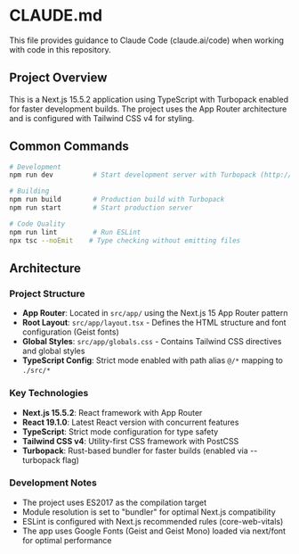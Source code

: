 # CLAUDE.md

This file provides guidance to Claude Code (claude.ai/code) when working with code in this repository.

## Project Overview

This is a Next.js 15.5.2 application using TypeScript with Turbopack enabled for faster development builds. The project uses the App Router architecture and is configured with Tailwind CSS v4 for styling.

## Common Commands

```bash
# Development
npm run dev          # Start development server with Turbopack (http://localhost:3000)

# Building
npm run build        # Production build with Turbopack
npm run start        # Start production server

# Code Quality
npm run lint         # Run ESLint
npx tsc --noEmit    # Type checking without emitting files
```

## Architecture

### Project Structure
- **App Router**: Located in `src/app/` using the Next.js 15 App Router pattern
- **Root Layout**: `src/app/layout.tsx` - Defines the HTML structure and font configuration (Geist fonts)
- **Global Styles**: `src/app/globals.css` - Contains Tailwind CSS directives and global styles
- **TypeScript Config**: Strict mode enabled with path alias `@/*` mapping to `./src/*`

### Key Technologies
- **Next.js 15.5.2**: React framework with App Router
- **React 19.1.0**: Latest React version with concurrent features
- **TypeScript**: Strict mode configuration for type safety
- **Tailwind CSS v4**: Utility-first CSS framework with PostCSS
- **Turbopack**: Rust-based bundler for faster builds (enabled via --turbopack flag)

### Development Notes
- The project uses ES2017 as the compilation target
- Module resolution is set to "bundler" for optimal Next.js compatibility
- ESLint is configured with Next.js recommended rules (core-web-vitals)
- The app uses Google Fonts (Geist and Geist Mono) loaded via next/font for optimal performance